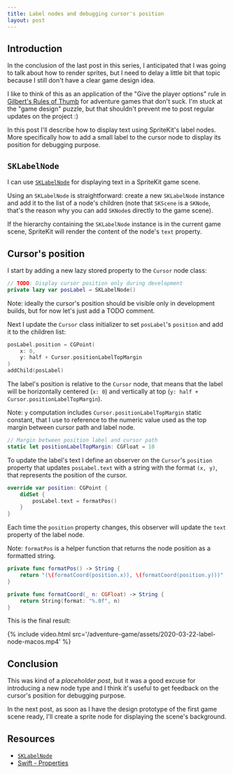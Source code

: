 ```yaml
---
title: Label nodes and debugging cursor's position
layout: post
---
```


## Introduction

In the conclusion of the last post in this series, I anticipated that I was
going to talk about how to render sprites, but I need to delay a little bit that
topic because I still don't have a clear game design idea.

I like to think of this as an application of the "Give the player options" rule
in [Gilbert's Rules of Thumb](https://grumpygamer.com/why_adventure_games_suck)
for adventure games that don't suck. I'm stuck at the "game design" puzzle, but
that shouldn't prevent me to post regular updates on the project :)

In this post I'll describe how to display text using SpriteKit's label nodes.
More specifically how to add a small label to the cursor node to display its
position for debugging purpose.

## `SKLabelNode`

I can use
[`SKLabelNode`](https://developer.apple.com/documentation/spritekit/sklabelnode)
for displaying text in a SpriteKit game scene.

Using an `SKLabelNode` is straightforward: create a new `SKLabelNode` instance
and add it to the list of a node's children (note that `SKScene` is a `SKNode`,
that's the reason why you can add `SKNode`s directly to the game scene).

If the hierarchy containing the `SKLabelNode` instance is in the current game
scene, SpriteKit will render the content of the node's `text` property.

## Cursor's position

I start by adding a new lazy stored property to the `Cursor` node class:

```swift
// TODO: Display cursor position only during development
private lazy var posLabel = SKLabelNode()
```

Note: ideally the cursor's position should be visible only in development
builds, but for now let's just add a TODO comment.

Next I update the `Cursor` class initializer to set `posLabel`'s `position` and
add it to the children list:

```swift
posLabel.position = CGPoint(
    x: 0,
    y: half + Cursor.positionLabelTopMargin
)
addChild(posLabel)
```

The label's position is relative to the `Cursor` node, that means that the label
will be horizontally centered (`x: 0`) and vertically at top (`y: half +
Cursor.positionLabelTopMargin`).

Note: `y` computation includes `Cursor.positionLabelTopMargin` static constant,
that I use to reference to the numeric value used as the top margin between
cursor path and label node.

```swift
// Margin between position label and cursor path
static let positionLabelTopMargin: CGFloat = 10
```

To update the label's text I define an observer on the `Cursor`'s `position`
property that updates `posLabel.text` with a string with the format `(x, y)`,
that represents the position of the cursor.

```swift
override var position: CGPoint {
    didSet {
        posLabel.text = formatPos()
    }
}
```

Each time the `position` property changes, this observer will update the `text`
property of the label node.

Note: `formatPos` is a helper function that returns the node position as a
formatted string.

```swift
private func formatPos() -> String {
    return "(\(formatCoord(position.x)), \(formatCoord(position.y)))"
}

private func formatCoord(_ n: CGFloat) -> String {
    return String(format: "%.0f", n)
}
```

This is the final result:

{% include video.html src='/adventure-game/assets/2020-03-22-label-node-macos.mp4' %}

## Conclusion

This was kind of a *placeholder post*, but it was a good excuse for introducing
a new node type and I think it's useful to get feedback on the cursor's position
for debugging purpose.

In the next post, as soon as I have the design prototype of the first game scene
ready, I'll create a sprite node for displaying the scene's background.

## Resources

* [`SKLabelNode`](https://developer.apple.com/documentation/spritekit/sklabelnode)
* [Swift - Properties](https://docs.swift.org/swift-book/LanguageGuide/Properties.html)
